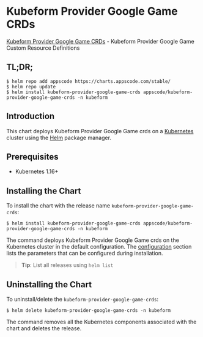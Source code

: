 # Kubeform Provider Google Game CRDs

[Kubeform Provider Google Game CRDs](https://github.com/kubeform) - Kubeform Provider Google Game Custom Resource Definitions

## TL;DR;

```console
$ helm repo add appscode https://charts.appscode.com/stable/
$ helm repo update
$ helm install kubeform-provider-google-game-crds appscode/kubeform-provider-google-game-crds -n kubeform
```

## Introduction

This chart deploys Kubeform Provider Google Game crds on a [Kubernetes](http://kubernetes.io) cluster using the [Helm](https://helm.sh) package manager.

## Prerequisites

- Kubernetes 1.16+

## Installing the Chart

To install the chart with the release name `kubeform-provider-google-game-crds`:

```console
$ helm install kubeform-provider-google-game-crds appscode/kubeform-provider-google-game-crds -n kubeform
```

The command deploys Kubeform Provider Google Game crds on the Kubernetes cluster in the default configuration. The [configuration](#configuration) section lists the parameters that can be configured during installation.

> **Tip**: List all releases using `helm list`

## Uninstalling the Chart

To uninstall/delete the `kubeform-provider-google-game-crds`:

```console
$ helm delete kubeform-provider-google-game-crds -n kubeform
```

The command removes all the Kubernetes components associated with the chart and deletes the release.


